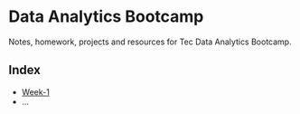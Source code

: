# Data Analytics Bootcamp

Notes, homework, projects and resources for Tec Data Analytics Bootcamp.


## Index
- [Week-1](./Week-1/readme.md)
- ...